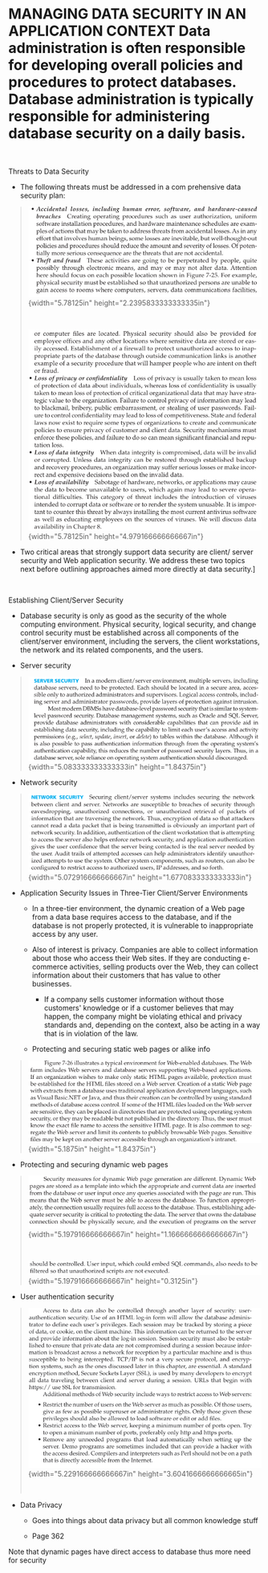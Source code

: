 # MANAGING DATA SECURITY IN AN APPLICATION CONTEXT Data administration is often responsible for developing overall policies and procedures to protect databases. Database administration is typically responsible for administering database security on a daily basis.

 

Threats to Data Security

-   The following threats must be addressed in a com prehensive data security plan:

> ![](media/MANAGING-DATA-SECURITY-IN-AN-APP-image1.png){width="5.78125in" height="2.2395833333333335in"}
>
>  
>
> ![](media/MANAGING-DATA-SECURITY-IN-AN-APP-image2.png){width="5.78125in" height="4.979166666666667in"}

-   Two critical areas that strongly support data security are client/ server security and Web application security. We address these two topics next before outlining approaches aimed more directly at data security.]

 

Establishing Client/Server Security

-   Database security is only as good as the security of the whole computing environment. Physical security, logical security, and change control security must be established across all components of the client/server environment, including the servers, the client workstations, the network and its related components, and the users.

-   Server security

> ![](media/MANAGING-DATA-SECURITY-IN-AN-APP-image3.png){width="5.083333333333333in" height="1.84375in"}

-   Network security

> ![](media/MANAGING-DATA-SECURITY-IN-AN-APP-image4.png){width="5.072916666666667in" height="1.6770833333333333in"}

-   Application Security Issues in Three-Tier Client/Server Environments

    -   In a three-tier environment, the dynamic creation of a Web page from a data base requires access to the database, and if the database is not properly protected, it is vulnerable to inappropriate access by any user.

    -   Also of interest is privacy. Companies are able to collect information about those who access their Web sites. If they are conducting e-commerce activities, selling products over the Web, they can collect information about their customers that has value to other businesses.

        -   If a company sells customer information without those customers' knowledge or if a customer believes that may happen, the company might be violating ethical and privacy standards and, depending on the context, also be acting in a way that is in violation of the law.

    -   Protecting and securing static web pages or alike info

> ![](media/MANAGING-DATA-SECURITY-IN-AN-APP-image5.png){width="5.1875in" height="1.84375in"}

-   Protecting and securing dynamic web pages

> ![](media/MANAGING-DATA-SECURITY-IN-AN-APP-image6.png){width="5.197916666666667in" height="1.1666666666666667in"}
>
>  
>
> ![](media/MANAGING-DATA-SECURITY-IN-AN-APP-image7.png){width="5.197916666666667in" height="0.3125in"}

-   User authentication security

> ![](media/MANAGING-DATA-SECURITY-IN-AN-APP-image8.png){width="5.229166666666667in" height="3.6041666666666665in"}
>
>  

-   Data Privacy

    -   Goes into things about data privacy but all common knowledge stuff

    -   Page 362

Note that dynamic pages have direct access to database thus more need for security








